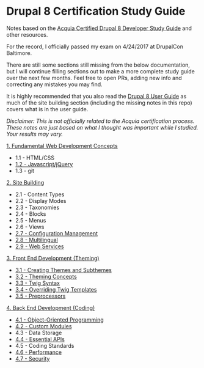 # Drupal 8 Certification Study Guide

Notes based on the [Acquia Certified Drupal 8 Developer Study Guide](https://acquia-academy.gitbooks.io/study-guide-acquia-certified-drupal-8-developer/content/study-guide.html) and other resources.

For the record, I officially passed my exam on 4/24/2017 at DrupalCon Baltimore. 

There are still some sections still missing from the below documentation, but I will continue filling sections out to make a more complete study guide over the next few months. Feel free to open PRs, adding new info and correcting any mistakes you may find.

It is highly recommended that you also read the [Drupal 8 User Guide](https://www.drupal.org/docs/user_guide/en/index.html) as much of the site building section (including the missing notes in this repo) covers what is in the user guide.

*Disclaimer: This is not officially related to the Acquia certification process. These notes are just based on what I thought was important while I studied. Your results may vary.*

[1. Fundamental Web Development Concepts](1-fundamentals)
  - 1.1 - HTML/CSS
  - [1.2 - Javascript/jQuery](1-fundamentals/1.2-javascript-jquery.md)
  - 1.3 - git

[2. Site Building](2-site-building)
  - 2.1 - Content Types
  - 2.2 - Display Modes
  - 2.3 - Taxonomies
  - 2.4 - Blocks
  - 2.5 - Menus
  - 2.6 - Views
  - [2.7 - Configuration Management](2-site-building/2.7-configuration-management.md)
  - [2.8 - Multilingual](2-site-building/2.8-multilingual.md)
  - [2.9 - Web Services](2-site-building/2.9-web-services.md)

[3. Front End Development (Theming)](3-front-end-development)
  - [3.1 - Creating Themes and Subthemes](3-front-end-development/3.1-creating-themes.md)
  - [3.2 - Theming Concepts](3-front-end-development/3.2-theming-concepts.md)
  - [3.3 - Twig Syntax](3-front-end-development/3.3-twig-syntax.md)
  - [3.4 - Overriding Twig Templates](3-front-end-development/3.4-twig-templates.md)
  - [3.5 - Preprocessors](3-front-end-development/3.5-preprocessors.md)

[4. Back End Development (Coding)](4-back-end-development)
  - [4.1 - Object-Oriented Programming](4-back-end-development/4.1-oop.md)
  - [4.2 - Custom Modules](4-back-end-development/4.2-custom-modules.md)
  - 4.3 - Data Storage
  - [4.4 - Essential APIs](4-back-end-development/4.4-essential-apis.md)
  - 4.5 - Coding Standards
  - [4.6 - Performance](4-back-end-development/4.6-performance.md)
  - [4.7 - Security](4-back-end-development/4.7-security.md)
